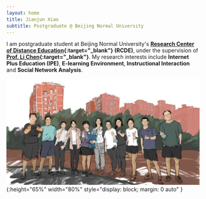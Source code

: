 ```yaml
---
layout: home
title: Jianjun Xiao
subtitle: Postgraduate @ Beijing Normal University
---
```


I am postgraduate student at Beijing Normal University's **[Research Center of Distance Education](https://rcde.bnu.edu.cn/){:target="_blank"} (RCDE)**, under the supervision of **[Prof. Li Chen](https://fe.bnu.edu.cn/pc/cms1info/resume/51/94){:target="_blank"}**. My research interests include **Internet Plus Education (IPE)**, **E-learning Environment**, **Instructional Interaction** and **Social Network Analysis**.

![TheClimbers202009](/assets/img/photos/TheClimbers-202009.png "TheClimbers202009"){:height="65%" width="80%" style="display: block; margin: 0 auto" }

<style>
    hr:nth-of-type(4){
    border-image: linear-gradient(to right, #F00, #0F0 20%, #00F 80%, #000) 1 !important;
    }
</style>


<!-- <script type="text/javascript" id="clustrmaps" src="//clustrmaps.com/map_v2.js?d=AH8eVtgCfiPuvsbrYIjSemGUlWIjlwHxIamb405BrEc&cl=ffffff&w=a"></script> -->
<!-- <script type="text/javascript" id="clstr_globe" src="//clustrmaps.com/globe.js?d=AH8eVtgCfiPuvsbrYIjSemGUlWIjlwHxIamb405BrEc"></script> -->

